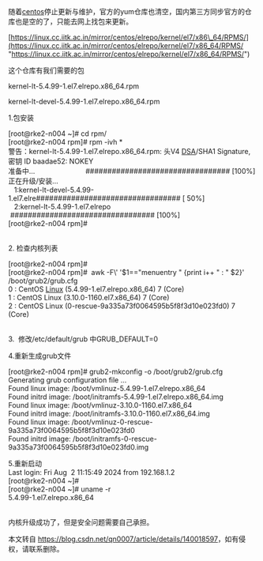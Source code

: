  

随着[centos](https://so.csdn.net/so/search?q=centos&spm=1001.2101.3001.7020)停止更新与维护，官方的yum仓库也清空，国内第三方同步官方的仓库也是空的了，只能去网上找包来更新。

[https://linux.cc.iitk.ac.in/mirror/centos/elrepo/kernel/el7/x86\_64/RPMS/](https://linux.cc.iitk.ac.in/mirror/centos/elrepo/kernel/el7/x86_64/RPMS/ "https://linux.cc.iitk.ac.in/mirror/centos/elrepo/kernel/el7/x86_64/RPMS/")

这个仓库有我们需要的包

kernel-lt-5.4.99-1.el7.elrepo.x86\_64.rpm

kernel-lt-devel-5.4.99-1.el7.elrepo.x86\_64.rpm

1.包安装

\[root@rke2-n004 ~\]# cd rpm/  
\[root@rke2-n004 rpm\]# rpm -ivh \*  
警告：kernel-lt-5.4.99-1.el7.elrepo.x86\_64.rpm: 头V4 [DSA](https://so.csdn.net/so/search?q=DSA&spm=1001.2101.3001.7020)/SHA1 Signature, 密钥 ID baadae52: NOKEY  
准备中...                          ################################# \[100%\]  
正在升级/安装...  
   1:kernel-lt-devel-5.4.99-1.el7.elre################################# \[ 50%\]  
   2:kernel-lt-5.4.99-1.el7.elrepo    ################################# \[100%\]  
\[root@rke2-n004 rpm\]#   
 

2\. 检查内核列表

\[root@rke2-n004 rpm\]#   
\[root@rke2-n004 rpm\]#  awk -F\\' '$1=="menuentry " {print i++ " : " $2}' /boot/grub2/grub.cfg  
0 : CentOS [Linux](https://so.csdn.net/so/search?q=Linux&spm=1001.2101.3001.7020) (5.4.99-1.el7.elrepo.x86\_64) 7 (Core)  
1 : CentOS Linux (3.10.0-1160.el7.x86\_64) 7 (Core)  
2 : CentOS Linux (0-rescue-9a335a73f0064595b5f8f3d10e023fd0) 7 (Core)  
 

3.  修改/etc/default/grub 中GRUB\_DEFAULT=0

4.重新生成grub文件

\[root@rke2-n004 rpm\]# grub2-mkconfig -o /boot/grub2/grub.cfg  
Generating grub configuration file ...  
Found linux image: /boot/vmlinuz-5.4.99-1.el7.elrepo.x86\_64  
Found initrd image: /boot/initramfs-5.4.99-1.el7.elrepo.x86\_64.img  
Found linux image: /boot/vmlinuz-3.10.0-1160.el7.x86\_64  
Found initrd image: /boot/initramfs-3.10.0-1160.el7.x86\_64.img  
Found linux image: /boot/vmlinuz-0-rescue-9a335a73f0064595b5f8f3d10e023fd0  
Found initrd image: /boot/initramfs-0-rescue-9a335a73f0064595b5f8f3d10e023fd0.img

5.重新启动  
Last login: Fri Aug  2 11:15:49 2024 from 192.168.1.2  
\[root@rke2-n004 ~\]#   
\[root@rke2-n004 ~\]# uname -r  
5.4.99-1.el7.elrepo.x86\_64  
 

内核升级成功了，但是安全问题需要自己承担。

本文转自 <https://blog.csdn.net/qn0007/article/details/140018597>，如有侵权，请联系删除。